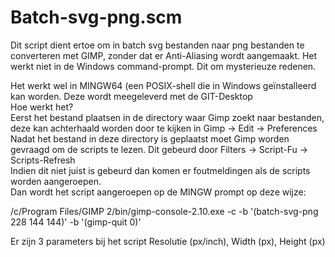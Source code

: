 Batch-svg-png.scm
=================

Dit script dient ertoe om in batch svg bestanden naar png bestanden te
converteren met GIMP, zonder dat er Anti-Aliasing wordt aangemaakt. Het werkt
niet in de Windows command-prompt. Dit om mysterieuze redenen.  
  
Het werkt wel in MINGW64 (een POSIX-shell die in Windows geïnstalleerd kan
worden. Deze wordt meegeleverd met de GIT-Desktop  
Hoe werkt het?  
Eerst het bestand plaatsen in de directory waar Gimp zoekt naar bestanden, deze
kan achterhaald worden door te kijken in Gimp -\> Edit -\> Preferences Nadat het
bestand in deze directory is geplaatst moet Gimp worden gevraagd om de scripts
te lezen. Dit gebeurd door Filters -\> Script-Fu -\> Scripts-Refresh  
Indien dit niet juist is gebeurd dan komen er foutmeldingen als de scripts
worden aangeroepen.  
Dan wordt het script aangeroepen op de MINGW prompt op deze wijze:  
  
/c/Program Files/GIMP 2/bin/gimp-console-2.10.exe -c -b '(batch-svg-png 228 144
144)' -b '(gimp-quit 0)'  
  
Er zijn 3 parameters bij het script Resolutie (px/inch), Width (px), Height (px)
